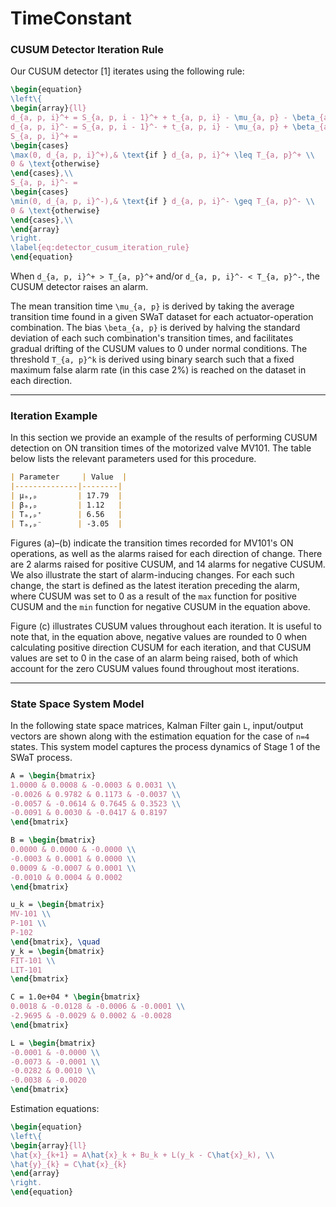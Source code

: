 # TimeConstant



### CUSUM Detector Iteration Rule

Our CUSUM detector [1] iterates using the following rule:

```latex
\begin{equation}
\left\{
\begin{array}{ll}
d_{a, p, i}^+ = S_{a, p, i - 1}^+ + t_{a, p, i} - \mu_{a, p} - \beta_{a, p},\\
d_{a, p, i}^- = S_{a, p, i - 1}^- + t_{a, p, i} - \mu_{a, p} + \beta_{a, p},\\
S_{a, p, i}^+ =
\begin{cases}
\max(0, d_{a, p, i}^+),& \text{if } d_{a, p, i}^+ \leq T_{a, p}^+ \\
0 & \text{otherwise}
\end{cases},\\
S_{a, p, i}^- =
\begin{cases}
\min(0, d_{a, p, i}^-),& \text{if } d_{a, p, i}^- \geq T_{a, p}^- \\
0 & \text{otherwise}
\end{cases},\\
\end{array}
\right.
\label{eq:detector_cusum_iteration_rule}
\end{equation}
```

When `d_{a, p, i}^+ > T_{a, p}^+` and/or `d_{a, p, i}^- < T_{a, p}^-`, the CUSUM detector raises an alarm.

The mean transition time `\mu_{a, p}` is derived by taking the average transition time found in a given SWaT dataset for each actuator-operation combination. The bias `\beta_{a, p}` is derived by halving the standard deviation of each such combination's transition times, and facilitates gradual drifting of the CUSUM values to 0 under normal conditions. The threshold `T_{a, p}^k` is derived using binary search such that a fixed maximum false alarm rate (in this case 2%) is reached on the dataset in each direction.

---

### Iteration Example

In this section we provide an example of the results of performing CUSUM detection on ON transition times of the motorized valve MV101. The table below lists the relevant parameters used for this procedure.

```markdown
| Parameter     | Value  |
|--------------|--------|
| μₐ,ₚ         | 17.79  |
| βₐ,ₚ         | 1.12   |
| Tₐ,ₚ⁺        | 6.56   |
| Tₐ,ₚ⁻        | -3.05  |
```

Figures (a)–(b) indicate the transition times recorded for MV101's ON operations, as well as the alarms raised for each direction of change. There are 2 alarms raised for positive CUSUM, and 14 alarms for negative CUSUM. We also illustrate the start of alarm-inducing changes. For each such change, the start is defined as the latest iteration preceding the alarm, where CUSUM was set to 0 as a result of the `max` function for positive CUSUM and the `min` function for negative CUSUM in the equation above.

Figure (c) illustrates CUSUM values throughout each iteration. It is useful to note that, in the equation above, negative values are rounded to 0 when calculating positive direction CUSUM for each iteration, and that CUSUM values are set to 0 in the case of an alarm being raised, both of which account for the zero CUSUM values found throughout most iterations.

---

### State Space System Model

In the following state space matrices, Kalman Filter gain `L`, input/output vectors are shown along with the estimation equation for the case of `n=4` states. This system model captures the process dynamics of Stage 1 of the SWaT process.

```latex
A = \begin{bmatrix}
1.0000 & 0.0008 & -0.0003 & 0.0031 \\
-0.0026 & 0.9782 & 0.1173 & -0.0037 \\
-0.0057 & -0.0614 & 0.7645 & 0.3523 \\
-0.0091 & 0.0030 & -0.0417 & 0.8197
\end{bmatrix}

B = \begin{bmatrix}
0.0000 & 0.0000 & -0.0000 \\
-0.0003 & 0.0001 & 0.0000 \\
0.0009 & -0.0007 & 0.0001 \\
-0.0010 & 0.0004 & 0.0002
\end{bmatrix}

u_k = \begin{bmatrix}
MV-101 \\
P-101 \\
P-102
\end{bmatrix}, \quad
y_k = \begin{bmatrix}
FIT-101 \\
LIT-101
\end{bmatrix}

C = 1.0e+04 * \begin{bmatrix}
0.0018 & -0.0128 & -0.0006 & -0.0001 \\
-2.9695 & -0.0029 & 0.0002 & -0.0028
\end{bmatrix}

L = \begin{bmatrix}
-0.0001 & -0.0000 \\
-0.0073 & -0.0001 \\
-0.0282 & 0.0010 \\
-0.0038 & -0.0020
\end{bmatrix}
```

Estimation equations:

```latex
\begin{equation}
\left\{
\begin{array}{ll}
\hat{x}_{k+1} = A\hat{x}_k + Bu_k + L(y_k - C\hat{x}_k), \\
\hat{y}_{k} = C\hat{x}_{k}
\end{array}
\right.
\end{equation}
```

